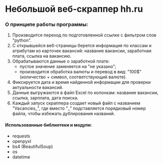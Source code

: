 # Небольшой веб-скраппер hh.ru

### О принципе работы программы:

1. Производится переход по подготовленной ссылке с фильтром слов "python".
2. С открывшейся веб-страницы берется информация по классам и атрибутам из карточек вакансий: название вакансии, заработная плата, ссылка на вакансию.
3. Обрабатываются данные о заработной плате: 
   - пустое значение заменяется на "не указано";
   - производится обработка валюты и перевод в вид: "100$" (количество + символ, соответствующий валюте).
4. Фиксируется дата и время найденной информации для проверки актуальности вакансий.
5. Данные выгружаются в файл Excel по колонкам: название вакансии, ссылка, зарплата, дата поиска.
6. Каждый запуск скраппера создает новый файл с названием "Vacancies_", где вместо "_" подставляется порядковый номер файла, чтобы избежать дублирования названий.

#### Использованные библиотеки и модули:
- requests
- openpyxl
- bs4 (BeautifulSoup)
- os
- datetime